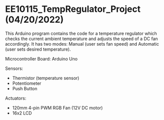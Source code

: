 # EE10115_TempRegulator_Project (04/20/2022)
   This Arduino program contains the code for a temperature regulator 
   which checks the current ambient temperature and adjusts 
   the speed of a DC fan accordingly. 
   It has two modes: Manual (user sets fan speed) 
   and Automatic (user sets desired temperature).
   
   Microcontroller Board: Arduino Uno
   
   Sensors:
   - Thermistor (temperature sensor) 
   - Potentiometer
   - Push Button

   Actuators: 
   - 120mm 4-pin PWM RGB Fan (12V DC motor) 
   - 16x2 LCD
